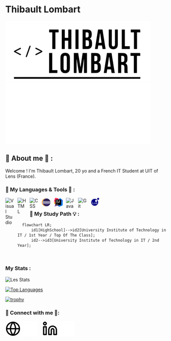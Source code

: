 # Thibault Lombart 

[![img_site](./img/logo-light.png)](https://thibault-lombart.com#gh-light-mode-only)
[![img_site](./img/logo-dark.png)](https://thibault-lombart.com#gh-dark-mode-only)




## 🙋 About me 💬 :

Welcome ! I'm Thibault Lombart, 20 yo and a French IT Student at UIT of Lens (France).

### 🧰 My Languages & Tools 🔧 :
<img align="left" alt="Visual Studio" width="28px" src="https://cdn.jsdelivr.net/gh/devicons/devicon/icons/visualstudio/visualstudio-plain.svg" style="padding-right:10px;" />
<img align="left" alt="HTML" width="28px" src="https://cdn.jsdelivr.net/gh/devicons/devicon/icons/html5/html5-original.svg" style="padding-right:10px;" />
<img align="left" alt="CSS" width="28px" src="https://cdn.jsdelivr.net/gh/devicons/devicon/icons/css3/css3-original.svg" style="padding-right:10px;" />
<img align="left" alt="Eclipse" width="28px" src="./img/ECLIPSE.png" style="padding-right:10px;" />
<img align="left" alt="Intellij IDEA" width="28px" src="./img/INTELLIJ.png" style="padding-right:10px;" />
<img align="left" alt="Java" width="28px" src="https://cdn.jsdelivr.net/gh/devicons/devicon/icons/java/java-original.svg" style="padding-right:10px;" />
<img align="left" alt="Git" width="28px" src="https://cdn.jsdelivr.net/gh/devicons/devicon/icons/git/git-original.svg" style="padding-right:10px;" />
<img align="left" alt="Lua" width="28px" src="./img/Lua-Logo.svg" style="padding-right:10px;" />


<br />

### 📖 My Study Path 💡 : 

```mermaid
  flowchart LR;
      id1[HighSchool]-->id2[University Institute of Technology in IT / 1st Year / Top Of The Class];
      id2-->id3[University Institute of Technology in IT / 2nd Year];
```


<br />

### My Stats : 
![Les Stats](https://github-readme-stats.vercel.app/api?username=ThibaultLombart&show_icons=true&theme=vision-friendly-dark)

[![Top Languages](https://github-readme-stats.vercel.app/api/top-langs/?username=ThibaultLombart&layout=compact&theme=vision-friendly-dark)](https://github.com/anuraghazra/github-readme-stats)

[![trophy](https://github-profile-trophy.vercel.app/?username=ThibaultLombart)](https://github.com/ryo-ma/github-profile-trophy)


### 🔗 Connect with me 📱:
[![img_site](./img/globe-light.svg)](https://thibault-lombart.com#gh-light-mode-only)
[![img_site](./img/globe-dark.svg)](https://thibault-lombart.com#gh-dark-mode-only)
&nbsp;&nbsp;
[![img_linkedin](./img/linkedin-light.svg)](https://www.linkedin.com/in/thibault-lombart#gh-light-mode-only)
[![img_linkedin](./img/linkedin-dark.svg)](https://www.linkedin.com/in/thibault-lombart#gh-dark-mode-only)
